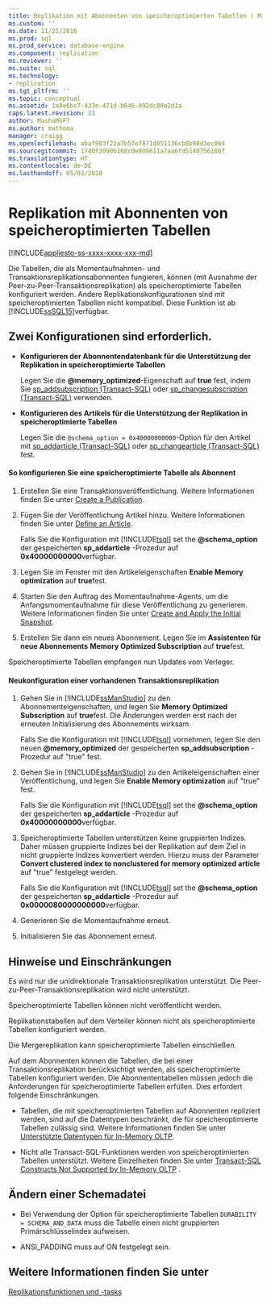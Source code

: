 ```yaml
---
title: Replikation mit Abonnenten von speicheroptimierten Tabellen | Microsoft-Dokumentation
ms.custom: ''
ms.date: 11/21/2016
ms.prod: sql
ms.prod_service: database-engine
ms.component: replication
ms.reviewer: ''
ms.suite: sql
ms.technology:
- replication
ms.tgt_pltfrm: ''
ms.topic: conceptual
ms.assetid: 1a8e6bc7-433e-471d-b646-092dc80a2d1a
caps.latest.revision: 23
author: MashaMSFT
ms.author: mathoma
manager: craigg
ms.openlocfilehash: abaf903f22a7b57e7871d051136cb8b98d3ec064
ms.sourcegitcommit: 1740f3090b168c0e809611a7aa6fd514075616bf
ms.translationtype: HT
ms.contentlocale: de-DE
ms.lasthandoff: 05/03/2018
---
```

# <a name="replication-to-memory-optimized-table-subscribers"></a>Replikation mit Abonnenten von speicheroptimierten Tabellen
[!INCLUDE[appliesto-ss-xxxx-xxxx-xxx-md](../../includes/appliesto-ss-xxxx-xxxx-xxx-md.md)]

  Die Tabellen, die als Momentaufnahmen- und Transaktionsreplikationsabonnenten fungieren, können (mit Ausnahme der Peer-zu-Peer-Transaktionsreplikation) als speicheroptimierte Tabellen konfiguriert werden. Andere Replikationskonfigurationen sind mit speicheroptimierten Tabellen nicht kompatibel. Diese Funktion ist ab [!INCLUDE[ssSQL15](../../includes/sssql15-md.md)]verfügbar.  
  
## <a name="two-configurations-are-required"></a>Zwei Konfigurationen sind erforderlich.  
  
-   **Konfigurieren der Abonnentendatenbank für die Unterstützung der Replikation in speicheroptimierte Tabellen**  
  
     Legen Sie die **@memory_optimized**-Eigenschaft auf **true** fest, indem Sie [sp_addsubscription &#40;Transact-SQL&#41;](../../relational-databases/system-stored-procedures/sp-addsubscription-transact-sql.md) oder [sp_changesubscription &#40;Transact-SQL&#41;](../../relational-databases/system-stored-procedures/sp-changesubscription-transact-sql.md) verwenden.  
  
-   **Konfigurieren des Artikels für die Unterstützung der Replikation in speicheroptimierte Tabellen**  
  
     Legen Sie die `@schema_option = 0x40000000000`-Option für den Artikel mit [sp_addarticle &#40;Transact-SQL&#41;](../../relational-databases/system-stored-procedures/sp-addarticle-transact-sql.md) oder [sp_changearticle &#40;Transact-SQL&#41;](../../relational-databases/system-stored-procedures/sp-changearticle-transact-sql.md) fest.  
  
#### <a name="to-configure-a-memory-optimized-table-as-a-subscriber"></a>So konfigurieren Sie eine speicheroptimierte Tabelle als Abonnent  
  
1.  Erstellen Sie eine Transaktionsveröffentlichung. Weitere Informationen finden Sie unter [Create a Publication](../../relational-databases/replication/publish/create-a-publication.md).  
  
2.  Fügen Sie der Veröffentlichung Artikel hinzu. Weitere Informationen finden Sie unter [Define an Article](../../relational-databases/replication/publish/define-an-article.md).  
  
     Falls Sie die Konfiguration mit [!INCLUDE[tsql](../../includes/tsql-md.md)] set the **@schema_option** der gespeicherten **sp_addarticle** -Prozedur auf   
    **0x40000000000**verfügbar.  
  
3.  Legen Sie im Fenster mit den Artikeleigenschaften **Enable Memory optimization** auf **true**fest.  
  
4.  Starten Sie den Auftrag des Momentaufnahme-Agents, um die Anfangsmomentaufnahme für diese Veröffentlichung zu generieren. Weitere Informationen finden Sie unter [Create and Apply the Initial Snapshot](../../relational-databases/replication/create-and-apply-the-initial-snapshot.md).  
  
5.  Erstellen Sie dann ein neues Abonnement. Legen Sie im **Assistenten für neue Abonnements** **Memory Optimized Subscription** auf **true**fest.  
  
 Speicheroptimierte Tabellen empfangen nun Updates vom Verleger.  
  
#### <a name="reconfigure-an-existing-transaction-replication"></a>Neukonfiguration einer vorhandenen Transaktionsreplikation  
  
1.  Gehen Sie in [!INCLUDE[ssManStudio](../../includes/ssmanstudio-md.md)] zu den Abonnementeigenschaften, und legen Sie **Memory Optimized Subscription** auf **true**fest. Die Änderungen werden erst nach der erneuten Initialisierung des Abonnements wirksam.  
  
     Falls Sie die Konfiguration mit [!INCLUDE[tsql](../../includes/tsql-md.md)] vornehmen, legen Sie den neuen **@memory_optimized** der gespeicherten **sp_addsubscription** -Prozedur auf "true" fest.  
  
2.  Gehen Sie in [!INCLUDE[ssManStudio](../../includes/ssmanstudio-md.md)] zu den Artikeleigenschaften einer Veröffentlichung, und legen Sie **Enable Memory optimization** auf "true" fest.  
  
     Falls Sie die Konfiguration mit [!INCLUDE[tsql](../../includes/tsql-md.md)] set the **@schema_option** der gespeicherten **sp_addarticle** -Prozedur auf   
    **0x40000000000**verfügbar.  
  
3.  Speicheroptimierte Tabellen unterstützen keine gruppierten Indizes. Daher müssen gruppierte Indizes bei der Replikation auf dem Ziel in nicht gruppierte Indizes konvertiert werden. Hierzu muss der Parameter **Convert clustered index to nonclustered for memory optimized article** auf "true" festgelegt werden.  
  
     Falls Sie die Konfiguration mit [!INCLUDE[tsql](../../includes/tsql-md.md)] set the **@schema_option** der gespeicherten **sp_addarticle** -Prozedur auf  **0x0000080000000000**verfügbar.  
  
4.  Generieren Sie die Momentaufnahme erneut.  
  
5.  Initialisieren Sie das Abonnement erneut.  
  
## <a name="remarks-and-restrictions"></a>Hinweise und Einschränkungen  
 Es wird nur die unidirektionale Transaktionsreplikation unterstützt. Die Peer-zu-Peer-Transaktionsreplikation wird nicht unterstützt.  
  
 Speicheroptimierte Tabellen können nicht veröffentlicht werden.  
  
 Replikationstabellen auf dem Verteiler können nicht als speicheroptimierte Tabellen konfiguriert werden.  
  
 Die Mergereplikation kann speicheroptimierte Tabellen einschließen.  
  
 Auf dem Abonnenten können die Tabellen, die bei einer Transaktionsreplikation berücksichtigt werden, als speicheroptimierte Tabellen konfiguriert werden. Die Abonnententabellen müssen jedoch die Anforderungen für speicheroptimierte Tabellen erfüllen. Dies erfordert folgende Einschränkungen.  
 
-   Tabellen, die mit speicheroptimierten Tabellen auf Abonnenten repliziert werden, sind auf die Datentypen beschränkt, die für speicheroptimierte Tabellen zulässig sind. Weitere Informationen finden Sie unter [Unterstützte Datentypen für In-Memory OLTP](../../relational-databases/in-memory-oltp/supported-data-types-for-in-memory-oltp.md).  
  
-   Nicht alle Transact-SQL-Funktionen werden von speicheroptimierten Tabellen unterstützt. Weitere Einzelheiten finden Sie unter [Transact-SQL Constructs Not Supported by In-Memory OLTP](../../relational-databases/in-memory-oltp/transact-sql-constructs-not-supported-by-in-memory-oltp.md) .  
  
##  <a name="Schema"></a> Ändern einer Schemadatei  
  
-   Bei Verwendung der Option für speicheroptimierte Tabellen `DURABILITY = SCHEMA_AND_DATA` muss die Tabelle einen nicht gruppierten Primärschlüsselindex aufweisen.  
  
-   ANSI_PADDING muss auf ON festgelegt sein.  
  
## <a name="see-also"></a>Weitere Informationen finden Sie unter  
 [Replikationsfunktionen und -tasks](../../relational-databases/replication/replication-features-and-tasks.md)  
  
  
